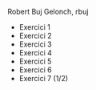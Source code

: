 Robert Buj Gelonch, rbuj
- Exercici 1
- Exercici 2
- Exercici 3
- Exercici 4
- Exercici 5
- Exercici 6
- Exercici 7 (1/2)

